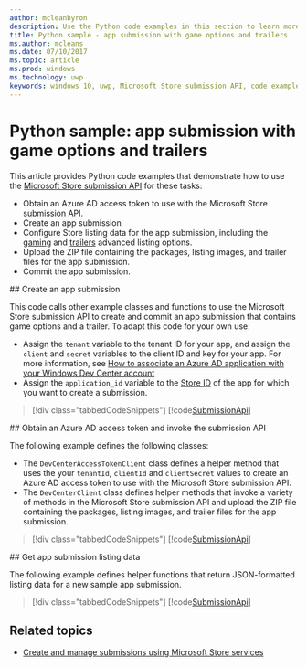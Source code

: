 ```yaml
---
author: mcleanbyron
description: Use the Python code examples in this section to learn more about submitting game options and trailers using the Microsoft Store submission API.
title: Python sample - app submission with game options and trailers
ms.author: mcleans
ms.date: 07/10/2017
ms.topic: article
ms.prod: windows
ms.technology: uwp
keywords: windows 10, uwp, Microsoft Store submission API, code examples, game options, trailers, advanced listings, python
---
```


# Python sample: app submission with game options and trailers

This article provides Python code examples that demonstrate how to use the [Microsoft Store submission API](create-and-manage-submissions-using-windows-store-services.md) for these tasks:

* Obtain an Azure AD access token to use with the Microsoft Store submission API.
* Create an app submission
* Configure Store listing data for the app submission, including the [gaming](manage-app-submissions.md#gaming-options-object) and [trailers](manage-app-submissions.md#trailer-object) advanced listing options.
* Upload the ZIP file containing the packages, listing images, and trailer files for the app submission.
* Commit the app submission.

<span id="create-app-submission" />
## Create an app submission

This code calls other example classes and functions to use the Microsoft Store submission API to create and commit an app submission that contains game options and a trailer. To adapt this code for your own use:

* Assign the ```tenant``` variable to the tenant ID for your app, and assign the ```client``` and ```secret``` variables to the client ID and key for your app. For more information, see [How to associate an Azure AD application with your Windows Dev Center account](create-and-manage-submissions-using-windows-store-services.md#how-to-associate-an-azure-ad-application-with-your-windows-dev-center-account)
* Assign the ```application_id``` variable to the [Store ID](in-app-purchases-and-trials.md#store_ids) of the app for which you want to create a submission.

> [!div class="tabbedCodeSnippets"]
[!code[SubmissionApi](./code/StoreServicesExamples_SubmissionAdvancedListings/python/CreateAndSubmitAppSubmissionExample.py#L1-L74)]

<span id="token" />
## Obtain an Azure AD access token and invoke the submission API

The following example defines the following classes:

* The ```DevCenterAccessTokenClient``` class defines a helper method that uses the your ```tenantId```, ```clientId``` and ```clientSecret``` values to create an Azure AD access token to use with the Microsoft Store submission API.
* The ```DevCenterClient``` class defines helper methods that invoke a variety of methods in the Microsoft Store submission API and upload the ZIP file containing the packages, listing images, and trailer files for the app submission.

> [!div class="tabbedCodeSnippets"]
[!code[SubmissionApi](./code/StoreServicesExamples_SubmissionAdvancedListings/python/devcenterclient.py#L1-L126)]

<span id="token" />
## Get app submission listing data

The following example defines helper functions that return JSON-formatted listing data for a new sample app submission.

> [!div class="tabbedCodeSnippets"]
[!code[SubmissionApi](./code/StoreServicesExamples_SubmissionAdvancedListings/python/submissiondatasamples.py#L1-L170)]

## Related topics

* [Create and manage submissions using Microsoft Store services](create-and-manage-submissions-using-windows-store-services.md)
